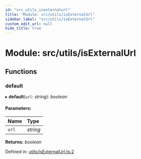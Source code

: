 ```yaml
---
id: "src_utils_isexternalurl"
title: "Module: src/utils/isExternalUrl"
sidebar_label: "src/utils/isExternalUrl"
custom_edit_url: null
hide_title: true
---
```


# Module: src/utils/isExternalUrl

## Functions

### default

▸ **default**(`url`: *string*): *boolean*

#### Parameters:

Name | Type |
:------ | :------ |
`url` | *string* |

**Returns:** *boolean*

Defined in: [utils/isExternalUrl.ts:2](https://github.com/xr3ngine/xr3ngine/blob/a16a45d7e/packages/common/src/utils/isExternalUrl.ts#L2)
